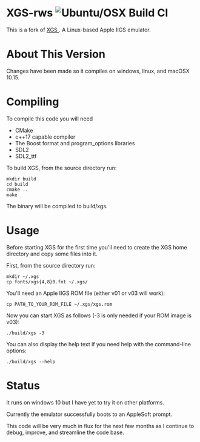 
XGS-rws ![Ubuntu/OSX Build CI](https://github.com/rwstrom/xgs/workflows/Ubuntu/OSX%20Build%20CI/badge.svg)
===

This is a fork of [XGS ](https://github.com/jmthompson/xgs). A Linux-based Apple IIGS emulator.


# About This Version

Changes have been made so it compiles on windows, linux, and macOSX 10.15.

# Compiling

To compile this code you will need

- CMake
- c++17 capable compiler
- The Boost format and program_options libraries
- SDL2
- SDL2_ttf

To build XGS, from the source directory run:

```
mkdir build
cd build
cmake ..
make 
```

The binary will be compiled to build/xgs.

# Usage

Before starting XGS for the first time you'll need to create the XGS home directory
and copy some files into it.

First, from the source directory run:

```
mkdir ~/.xgs
cp fonts/xgs{4,8}0.fnt ~/.xgs/
```

You'll need an Apple IIGS ROM file (either v01 or v03 will work):

```
cp PATH_TO_YOUR_ROM_FILE ~/.xgs/xgs.rom
```

Now you can start XGS as follows (-3 is only needed if your ROM image is v03):

```
./build/xgs -3
```

You can also display the help text if you need help with the command-line options:

```
./build/xgs --help
```

# Status
It runs on windows 10 but I have yet to try it on other platforms.

Currently the emulator successfully boots to an AppleSoft prompt.

This code will be very much in flux for the next few months as I continue to
debug, improve, and streamline the code base.

